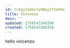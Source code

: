 ```yaml
---
id: tckgj2a4kc7y90wjcftek9v
title: Vincenzo
desc: ''
updated: 1758543340398
created: 1758543308358
---
```

hello vincenzo
